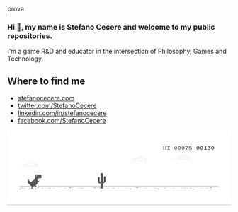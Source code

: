 prova


### Hi 👋, my name is Stefano Cecere and welcome to my public repositories.
i'm a game R&D and educator in the intersection of Philosophy, Games and Technology.

## Where to find me
 - [stefanocecere.com](https://stefanocecere.com)
 - [twitter.com/StefanoCecere](https://twitter.com/StefanoCecere)
 - [linkedin.com/in/stefanocecere](https://www.linkedin.com/in/stefanocecere)
 - [facebook.com/StefanoCecere](https://www.facebook.com/StefanoCecere)

![image](https://github.com/StefanoCecere/StefanoCecere/blob/master/dino.gif)

<!--
**StefanoCecere/StefanoCecere** is a ✨ _special_ ✨ repository because its `README.md` (this file) appears on your GitHub profile.

Here are some ideas to get you started:

- 🔭 I’m currently working on ...
- 🌱 I’m currently learning ...
- 👯 I’m looking to collaborate on ...
- 🤔 I’m looking for help with ...
- 💬 Ask me about ...
- 📫 How to reach me: ...
- 😄 Pronouns: ...
- ⚡ Fun fact: ...

## GitHub Stats
[![Stefano Cecere's github stats](https://github-readme-stats.vercel.app/api?username=stefanocecere&hide=stars,contribs&count_private=true&show_icons=true&theme=solarized-dark&include_all_commits=true)](https://github.com/anuraghazra/github-readme-stats)
[![Top Langs](https://github-readme-stats.vercel.app/api/top-langs/?username=stefanocecere&layout=compact&count_private=true&show_icons=true&theme=solarized-dark&include_all_commits=true&hide=asp)](https://github.com/anuraghazra/github-readme-stats)

-->

